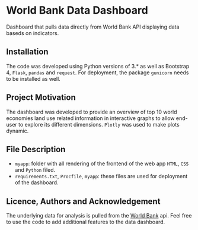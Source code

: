 # World Bank Data Dashboard
Dashboard that pulls data directly from World Bank API displaying data baseds on indicators.


## Installation
The code was developed using Python versions of 3.* as well as Bootstrap 4, `Flask`, `pandas` and `request`. For deployment, the package `gunicorn` needs to be installed as well.

## Project Motivation
The dashboard was developed to provide an overview of top 10 world economies land use related information in interactive graphs to allow end-user to explore its different dimensions. `Plotly` was used to make plots dynamic. 

## File Description
- `myapp`: folder with all rendering of the frontend of the web app `HTML`, `CSS` and `Python` filed.
- `requirements.txt`, `Procfile`, `myapp`: these files are used for deployment of the dashboard.

## Licence, Authors and Acknowledgement
The underlying data for analysis is pulled from the [World Bank](https://data.worldbank.org/summary-terms-of-use) api. Feel free to use the code to add additional features to the data dashboard.